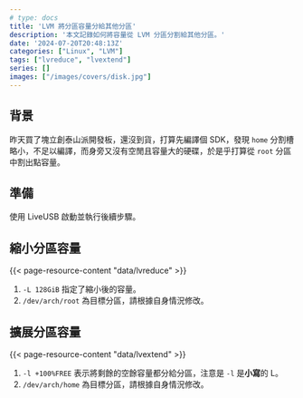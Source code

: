 ```yaml
---
# type: docs
title: 'LVM 將分區容量分給其他分區'
description: '本文記錄如何將容量從 LVM 分區分割給其他分區。'
date: '2024-07-20T20:48:13Z'
categories: ["Linux", "LVM"]
tags: ["lvreduce", "lvextend"]
series: []
images: ["/images/covers/disk.jpg"]
---
```


## 背景

昨天買了塊立創泰山派開發板，還沒到貨，打算先編譯個 SDK，發現 `home` 分割槽略小，不足以編譯，而身旁又沒有空閒且容量大的硬碟，於是乎打算從 `root` 分區中割出點容量。

## 準備

使用 LiveUSB 啟動並執行後續步驟。

## 縮小分區容量

{{< page-resource-content "data/lvreduce" >}}

1. `-L 128GiB` 指定了縮小後的容量。
2. `/dev/arch/root` 為目標分區，請根據自身情況修改。

## 擴展分區容量

{{< page-resource-content "data/lvextend" >}}

1. `-l +100%FREE` 表示將剩餘的空餘容量都分給分區，注意是 `-l` 是**小寫**的 L。
2. `/dev/arch/home` 為目標分區，請根據自身情況修改。
